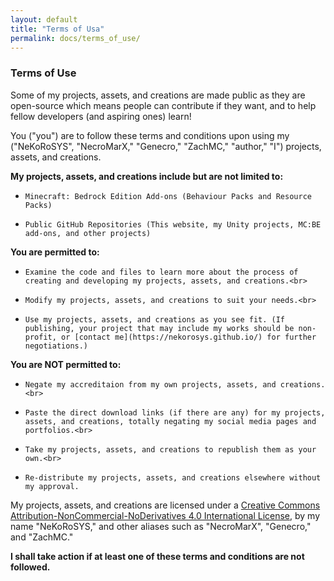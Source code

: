 ```yaml
---
layout: default
title: "Terms of Usa"
permalink: docs/terms_of_use/
---
```

### Terms of Use

Some of my projects, assets, and creations are made public as they are open-source which means people can contribute if they want, and to help fellow developers (and aspiring ones) learn!

You ("you") are to follow these terms and conditions upon using my ("NeKoRoSYS", "NecroMarX," "Genecro," "ZachMC," "author," "I") projects, assets, and creations.

**My projects, assets, and creations include but are not limited to:**

-     Minecraft: Bedrock Edition Add-ons (Behaviour Packs and Resource Packs)
-     Public GitHub Repositories (This website, my Unity projects, MC:BE add-ons, and other projects)

**You are permitted to:**

-     Examine the code and files to learn more about the process of creating and developing my projects, assets, and creations.<br>
-     Modify my projects, assets, and creations to suit your needs.<br>
-     Use my projects, assets, and creations as you see fit. (If publishing, your project that may include my works should be non-profit, or [contact me](https://nekorosys.github.io/) for further negotiations.)

**You are NOT permitted to:**

-     Negate my accreditaion from my own projects, assets, and creations.<br>
-     Paste the direct download links (if there are any) for my projects, assets, and creations, totally negating my social media pages and portfolios.<br>
-     Take my projects, assets, and creations to republish them as your own.<br>
-     Re-distribute my projects, assets, and creations elsewhere without my approval.
 
My projects, assets, and creations are licensed under a [Creative Commons Attribution-NonCommercial-NoDerivatives 4.0 International License](https://creativecommons.org/licenses/by-nc-nd/4.0/), by my name "NeKoRoSYS," and other aliases such as "NecroMarX", "Genecro," and "ZachMC." 
 
**I shall take action if at least one of these terms and conditions are not followed.**
